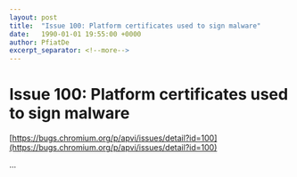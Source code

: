 ```yaml
---
layout: post
title:  "Issue 100: Platform certificates used to sign malware"
date:   1990-01-01 19:55:00 +0000
author: PfiatDe
excerpt_separator: <!--more-->
---
```


# Issue 100: Platform certificates used to sign malware

[https://bugs.chromium.org/p/apvi/issues/detail?id=100](https://bugs.chromium.org/p/apvi/issues/detail?id=100)

...
<!--more-->
